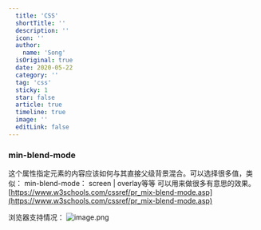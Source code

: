 ```yaml
---
  title: 'CSS'
  shortTitle: ''
  description: ''
  icon: ''
  author:
    name: 'Song'
  isOriginal: true
  date: 2020-05-22
  category: ''
  tag: 'css'
  sticky: 1
  star: false
  article: true
  timeline: true
  image: ''
  editLink: false
---
```


### min-blend-mode

这个属性指定元素的内容应该如何与其直接父级背景混合。可以选择很多值，类似：
min-blend-mode： screen | overlay等等
可以用来做很多有意思的效果。
[https://www.w3schools.com/cssref/pr_mix-blend-mode.asp](https://www.w3schools.com/cssref/pr_mix-blend-mode.asp)

浏览器支持情况：
![image.png](https://cdn.nlark.com/yuque/0/2020/png/297368/1590135302656-8a76406b-38c9-433d-83f4-00bf106e4447.png#align=left&display=inline&height=46&margin=%5Bobject%20Object%5D&name=image.png&originHeight=91&originWidth=1773&size=18757&status=done&style=none&width=886.5)

